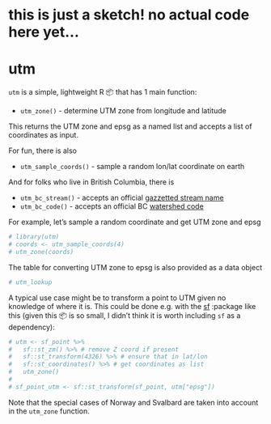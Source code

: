 
<!-- README.md is generated from README.Rmd. Please edit that file -->

# this is just a sketch! no actual code here yet…

# utm

<!-- badges: start -->
<!-- badges: end -->

`utm` is a simple, lightweight R :package: that has 1 main function:  
- `utm_zone()` - determine UTM zone from longitude and latitude

This returns the UTM zone and epsg as a named list and accepts a list of
coordinates as input.

For fun, there is also  
- `utm_sample_coords()` - sample a random lon/lat coordinate on earth

And for folks who live in British Columbia, there is  
- `utm_bc_stream()` - accepts an official [gazzetted stream name](TODO)
- `utm_bc_code()` - accepts an official BC [watershed code](TODO)

For example, let’s sample a random coordinate and get UTM zone and epsg

``` r
# library(utm)
# coords <- utm_sample_coords(4)
# utm_zone(coords)
```

The table for converting UTM zone to epsg is also provided as a data
object

``` r
# utm_lookup
```

A typical use case might be to transform a point to UTM given no
knowledge of where it is. This could be done e.g. with the
[sf](https://r-spatial.github.io/sf/) :package like this (given this
:package: is so small, I didn’t think it is worth including `sf` as a
dependency):

``` r
# utm <- sf_point %>%
#   sf::st_zm() %>% # remove Z coord if present
#   sf::st_transform(4326) %>% # ensure that in lat/lon
#   sf::st_coordinates() %>% # get coordinates as list
#   utm_zone() 
# 
# sf_point_utm <- sf::st_transform(sf_point, utm["epsg"])
```

Note that the special cases of Norway and Svalbard are taken into
account in the `utm_zone` function.
